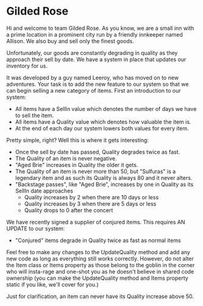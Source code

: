 Gilded Rose
===========
Hi and welcome to team Gilded Rose. As you know, we are a small inn with a prime location in a prominent city run by a
friendly innkeeper named Allison. We also buy and sell only the finest goods.

Unfortunately, our goods are constantly degrading in quality as they approach their sell by date. We have a system in
place that updates our inventory for us.

It was developed by a guy named Leeroy, who has moved on to new adventures. Your task is to add the new feature to our
system so that we can begin selling a new category of items. First an introduction to our system:

- All items have a SellIn value which denotes the number of days we have to sell the item.
- All items have a Quality value which denotes how valuable the item is.
- At the end of each day our system lowers both values for every item.

Pretty simple, right? Well this is where it gets interesting:

- Once the sell by date has passed, Quality degrades twice as fast.
- The Quality of an item is never negative.
- "Aged Brie" increases in Quality the older it gets.
- The Quality of an item is never more than 50, but "Sulfuras" is a legendary item and as such its Quality is always 80
  and it never alters.
- "Backstage passes", like "Aged Brie", increases by one in Quality as its SellIn date approaches
   - Quality increases by 2 when there are 10 days or less
   - Quality increases by 3 when there are 5 days or less
   - Quality drops to 0 after the concert

We have recently signed a supplier of conjured items. This requires AN UPDATE to our system:

- "Conjured" items degrade in Quality twice as fast as normal items

Feel free to make any changes to the UpdateQuality method and add any new code as long as everything still works
correctly. However, do not alter the Item class or Items property as those belong to the goblin in the corner who will
insta-rage and one-shot you as he doesn't believe in shared code ownership (you can make the UpdateQuality method and
Items property static if you like, we'll cover for you.)

Just for clarification, an item can never have its Quality increase above 50.
